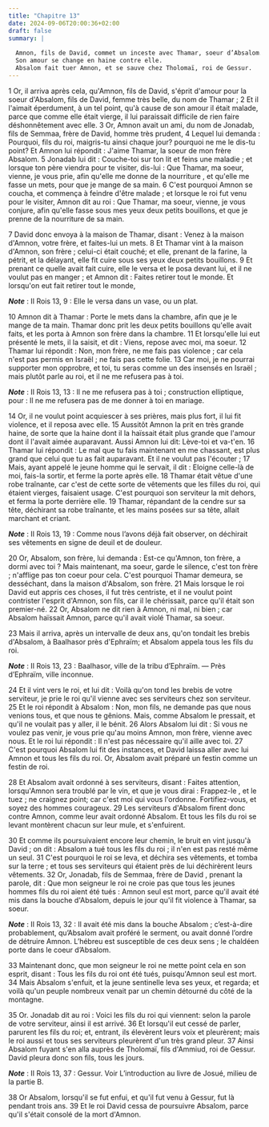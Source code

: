 ```yaml
---
title: "Chapitre 13"
date: 2024-09-06T20:00:36+02:00
draft: false
summary: |
  
  Amnon, fils de David, commet un inceste avec Thamar, soeur d’Absalom.
  Son amour se change en haine contre elle.
  Absalom fait tuer Amnon, et se sauve chez Tholomaï, roi de Gessur.
---
```



1 Or, il arriva après cela, qu'Amnon, fils de David, s'éprit d'amour pour la soeur d'Absalom, fils de David, femme très belle, du nom de Thamar ; 2 Et il l'aimait éperdument, à un tel point, qu'à cause de son amour il était malade, parce que comme elle était vierge, il lui paraissait difficile de rien faire déshonnêtement avec elle. 3 Or, Amnon avait un ami, du nom de Jonadab, fils de Semmaa, frère de David, homme très prudent, 4 Lequel lui demanda : Pourquoi, fils du roi, maigris-tu ainsi chaque jour? pourquoi ne me le dis-tu point? Et Amnon lui répondit : J'aime Thamar, la soeur de mon frère Absalom. 5 Jonadab lui dit : Couche-toi sur ton lit et feins une maladie ; et lorsque ton père viendra pour te visiter, dis-lui : Que Thamar, ma soeur, vienne, je vous prie, afin qu'elle me donne de la nourriture , et qu'elle me fasse un mets, pour que je mange de sa main. 6 C'est pourquoi Amnon se coucha, et commença à feindre d'être malade ; et lorsque le roi fut venu pour le visiter, Amnon dit au roi : Que Thamar, ma soeur,
vienne, je vous conjure, afin qu'elle fasse sous mes yeux deux petits bouillons, et que je prenne de la nourriture de sa main.


7 David donc envoya à la maison de Thamar, disant : Venez à la maison d'Amnon, votre frère, et faites-lui un mets. 8 Et Thamar vint à la maison d'Amnon, son frère ; celui-ci était couché; et elle, prenant de la farine, la pétrit, et la délayant, elle fit cuire sous ses yeux deux petits bouillons. 9 Et prenant ce quelle avait fait cuire, elle le versa et le posa devant lui, et il ne voulut pas en manger ; et Amnon dit : Faites retirer tout le monde. Et lorsqu'on eut fait retirer tout le monde,

***Note*** :  II Rois 13, 9 : Elle le versa dans un vase, ou un plat.

10 Amnon dit à Thamar : Porte le mets dans la chambre, afin que je le mange de ta main. Thamar donc prit les deux petits bouillons qu'elle avait faits, et les porta à Amnon son frère dans la chambre. 11 Et lorsqu'elle lui eut présenté le mets, il la saisit, et dit : Viens, repose avec moi, ma soeur. 12 Thamar lui répondit : Non, mon frère, ne me fais pas violence ; car cela n'est pas permis en Israël ; ne fais pas cette folie. 13 Car moi, je ne pourrai supporter mon opprobre, et toi, tu seras comme un des insensés en Israël ; mais plutôt parle au roi, et il ne me refusera pas à toi.

***Note*** :  II Rois 13, 13 : Il ne me refusera pas à toi ; construction elliptique, pour : Il ne me refusera pas de me donner à toi en mariage.

14 Or, il ne voulut point acquiescer à ses prières, mais plus fort, il lui fit violence, et il reposa avec elle. 15 Aussitôt Amnon la prit en très grande haine, de sorte que la haine dont il la haïssait était plus grande que l'amour dont il l'avait aimée auparavant. Aussi Amnon lui dit: Lève-toi et va-t'en. 16 Thamar lui répondit : Le mal que tu fais maintenant en me chassant, est plus grand que celui que tu as fait auparavant. Et il ne voulut pas l'écouter ; 17 Mais, ayant appelé le jeune homme qui le servait, il dit : Eloigne celle-là de moi, fais-la sortir, et ferme la porte après elle. 18 Thamar était vêtue d'une robe traînante, car c'est de cette sorte de vêtements que les filles du roi, qui étaient vierges, faisaient usage. C'est pourquoi son serviteur la mit dehors, et ferma la porte derrière elle. 19 Thamar, répandant de la cendre sur sa tête, déchirant sa robe traînante, et les mains posées sur sa tête, allait marchant et criant.

***Note*** :  II Rois 13, 19 : Comme nous l’avons déjà fait observer, on déchirait ses vêtements en signe de deuil et de douleur.

20 Or, Absalom, son frère, lui demanda : Est-ce qu'Amnon, ton frère, a dormi avec toi ? Mais maintenant, ma soeur, garde le silence, c'est ton frère ; n'afflige pas ton coeur pour cela. C'est pourquoi Thamar demeura, se desséchant, dans la maison d'Absalom, son frère. 21 Mais lorsque le roi David eut appris ces choses, il fut très centriste, et il ne voulut point contrister l'esprit d'Amnon, son fils, car il le chérissait, parce qu'il était son premier-né. 22 Or, Absalom ne dit rien à Amnon, ni mal, ni bien ; car Absalom haïssait Amnon, parce qu'il avait violé Thamar, sa soeur.


23 Mais il arriva, après un intervalle de deux ans, qu'on tondait les brebis d'Absalom, à Baalhasor près d'Ephraïm; et Absalom appela tous les fils du roi.

***Note*** :  II Rois 13, 23 : Baalhasor, ville de la tribu d’Ephraïm. ― Près d’Ephraïm, ville inconnue.

24 Et il vint vers le roi, et lui dit : Voilà qu'on tond les brebis de votre serviteur, je prie le roi qu'il vienne avec ses serviteurs chez son serviteur. 25 Et le roi répondit à Absalom : Non, mon fils, ne demande pas que nous venions tous, et que nous te gênions. Mais, comme Absalom le pressait, et qu'il ne voulait pas y aller, il le bénit. 26 Alors Absalom lui dit : Si vous ne voulez pas venir, je vous prie qu'au moins Amnon, mon frère, vienne avec nous. Et le roi lui répondit : Il n'est pas nécessaire qu'il aille avec toi. 27 C'est pourquoi Absalom lui fit des instances, et David laissa aller avec lui Amnon et tous les fils du roi. Or, Absalom avait préparé un festin comme un festin de roi.


28 Et Absalom avait ordonné à ses serviteurs, disant : Faites attention, lorsqu'Amnon sera troublé par le vin, et que je vous dirai : Frappez-le , et le tuez ; ne craignez point; car c'est moi qui vous l'ordonne. Fortifiez-vous, et soyez des hommes courageux. 29 Les serviteurs d'Absalom firent donc contre Amnon, comme leur avait ordonné Absalom. Et tous les fils du roi se levant montèrent chacun sur leur mule, et s'enfuirent.


30 Et comme ils poursuivaient encore leur chemin, le bruit en vint jusqu'à David ; on dit : Absalom a tué tous les fils du roi ; il n'en est pas resté même un seul. 31 C'est pourquoi le roi se leva, et déchira ses vêtements, et tomba sur la terre ; et tous ses serviteurs qui étaient près de lui déchirèrent leurs vêtements. 32 Or, Jonadab, fils de Semmaa, frère de David , prenant la parole, dit : Que mon seigneur le roi ne croie pas que tous les jeunes hommes fils du roi aient été tués : Amnon seul est mort, parce qu'il avait été mis dans la bouche d'Absalom, depuis le jour qu'il fit violence à Thamar, sa soeur.

***Note*** :  II Rois 13, 32 : Il avait été mis dans la bouche Absalom ; c’est-à-dire probablement, qu’Absalom avait proféré le serment, ou avait donné l’ordre de détruire Amnon. L’hébreu est susceptible de ces deux sens ; le chaldéen porte dans le coeur d’Absalom.

33 Maintenant donc, que mon seigneur le roi ne mette point cela en son esprit, disant : Tous les fils du roi ont été tués, puisqu'Amnon seul est mort. 34 Mais Absalom s'enfuit, et la jeune sentinelle leva ses yeux, et regarda; et voilà qu'un peuple nombreux venait par un chemin détourné du côté de la montagne.


35 Or. Jonadab dit au roi : Voici les fils du roi qui viennent: selon la parole de votre serviteur, ainsi il est arrivé. 36 Et lorsqu'il eut cessé de parler, parurent les fils du roi; et, entrant, ils élevèrent leurs voix et pleurèrent; mais le roi aussi et tous ses serviteurs pleurèrent d'un très grand pleur. 37 Ainsi Absalom fuyant s'en alla auprès de Tholomaï, fils d'Ammiud, roi de Gessur. David pleura donc son fils, tous les jours.

***Note*** :  II Rois 13, 37 : Gessur. Voir L’introduction au livre de Josué, milieu de la partie B.


38 Or Absalom, lorsqu'il se fut enfui, et qu'il fut venu à Gessur, fut là pendant trois ans. 39 Et le roi David cessa de poursuivre Absalom, parce qu'il s'était consolé de la mort d'Amnon.

